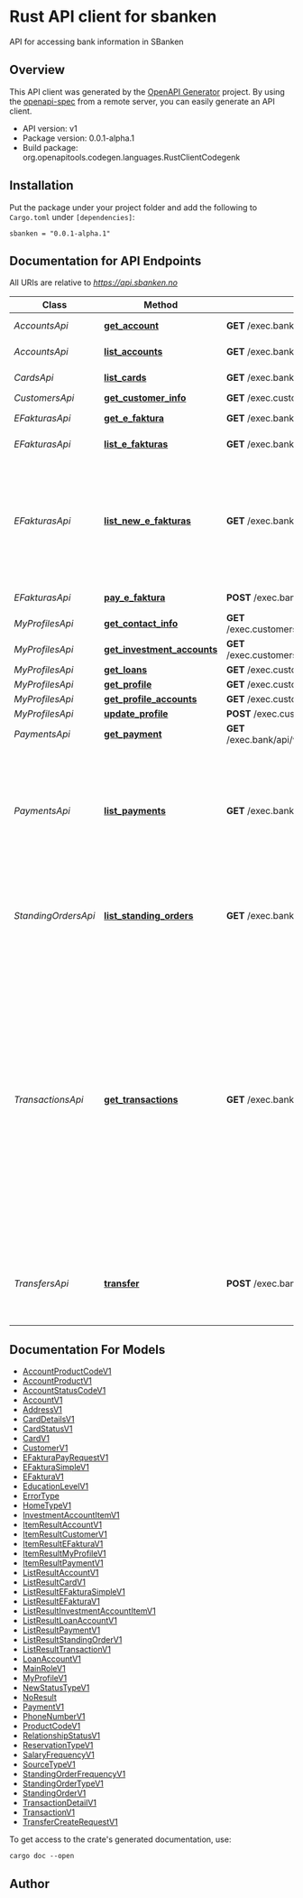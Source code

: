 # Rust API client for sbanken

API for accessing bank information in SBanken

## Overview

This API client was generated by the [OpenAPI Generator](https://openapi-generator.tech) project.  By using the [openapi-spec](https://openapis.org) from a remote server, you can easily generate an API client.

- API version: v1
- Package version: 0.0.1-alpha.1
- Build package: org.openapitools.codegen.languages.RustClientCodegenk

## Installation

Put the package under your project folder and add the following to `Cargo.toml` under `[dependencies]`:

```
sbanken = "0.0.1-alpha.1"
```

## Documentation for API Endpoints

All URIs are relative to *https://api.sbanken.no*

Class | Method | HTTP request | Description
------------ | ------------- | ------------- | -------------
*AccountsApi* | [**get_account**](docs/AccountsApi.md#get_account) | **GET** /exec.bank/api/v1/Accounts/{accountId} | Reads an account
*AccountsApi* | [**list_accounts**](docs/AccountsApi.md#list_accounts) | **GET** /exec.bank/api/v1/Accounts | Lists the accounts.
*CardsApi* | [**list_cards**](docs/CardsApi.md#list_cards) | **GET** /exec.bank/api/v1/Cards | Lists the cards.
*CustomersApi* | [**get_customer_info**](docs/CustomersApi.md#get_customer_info) | **GET** /exec.customers/api/v1/Customers | 
*EFakturasApi* | [**get_e_faktura**](docs/EFakturasApi.md#get_e_faktura) | **GET** /exec.bank/api/v1/EFakturas/{eFakturaId} | Read an eFaktura.
*EFakturasApi* | [**list_e_fakturas**](docs/EFakturasApi.md#list_e_fakturas) | **GET** /exec.bank/api/v1/EFakturas | List eFakturas.
*EFakturasApi* | [**list_new_e_fakturas**](docs/EFakturasApi.md#list_new_e_fakturas) | **GET** /exec.bank/api/v1/EFakturas/new | List eFakturas that have not yet been processed by the customer. These are considered \"new\".
*EFakturasApi* | [**pay_e_faktura**](docs/EFakturasApi.md#pay_e_faktura) | **POST** /exec.bank/api/v1/EFakturas | Pay an eFaktura.
*MyProfilesApi* | [**get_contact_info**](docs/MyProfilesApi.md#get_contact_info) | **GET** /exec.customers/api/v1/MyProfiles/contactinformation | 
*MyProfilesApi* | [**get_investment_accounts**](docs/MyProfilesApi.md#get_investment_accounts) | **GET** /exec.customers/api/v1/MyProfiles/investmentaccounts | 
*MyProfilesApi* | [**get_loans**](docs/MyProfilesApi.md#get_loans) | **GET** /exec.customers/api/v1/MyProfiles/loans | 
*MyProfilesApi* | [**get_profile**](docs/MyProfilesApi.md#get_profile) | **GET** /exec.customers/api/v1/MyProfiles/profile | 
*MyProfilesApi* | [**get_profile_accounts**](docs/MyProfilesApi.md#get_profile_accounts) | **GET** /exec.customers/api/v1/MyProfiles/accounts | 
*MyProfilesApi* | [**update_profile**](docs/MyProfilesApi.md#update_profile) | **POST** /exec.customers/api/v1/MyProfiles/profile | 
*PaymentsApi* | [**get_payment**](docs/PaymentsApi.md#get_payment) | **GET** /exec.bank/api/v1/Payments/{accountId}/{paymentId} | Read a payment.
*PaymentsApi* | [**list_payments**](docs/PaymentsApi.md#list_payments) | **GET** /exec.bank/api/v1/Payments/{accountId} | List the payments. These payments are awaiting processing. Payments are processed on the due date.
*StandingOrdersApi* | [**list_standing_orders**](docs/StandingOrdersApi.md#list_standing_orders) | **GET** /exec.bank/api/v1/StandingOrders/{accountId} | Lists the standing orders for repeated transfers and payments.
*TransactionsApi* | [**get_transactions**](docs/TransactionsApi.md#get_transactions) | **GET** /exec.bank/api/v1/Transactions/{accountId} | This operation returns the latest transactions of the given account within the time span set by the start and end date parameters.     Note that dateTime type parameters are relative to Central European Time (GMT+1); only the date part is relevant.
*TransfersApi* | [**transfer**](docs/TransfersApi.md#transfer) | **POST** /exec.bank/api/v1/Transfers | This operation executes a transfer between two accounts.


## Documentation For Models

 - [AccountProductCodeV1](docs/AccountProductCodeV1.md)
 - [AccountProductV1](docs/AccountProductV1.md)
 - [AccountStatusCodeV1](docs/AccountStatusCodeV1.md)
 - [AccountV1](docs/AccountV1.md)
 - [AddressV1](docs/AddressV1.md)
 - [CardDetailsV1](docs/CardDetailsV1.md)
 - [CardStatusV1](docs/CardStatusV1.md)
 - [CardV1](docs/CardV1.md)
 - [CustomerV1](docs/CustomerV1.md)
 - [EFakturaPayRequestV1](docs/EFakturaPayRequestV1.md)
 - [EFakturaSimpleV1](docs/EFakturaSimpleV1.md)
 - [EFakturaV1](docs/EFakturaV1.md)
 - [EducationLevelV1](docs/EducationLevelV1.md)
 - [ErrorType](docs/ErrorType.md)
 - [HomeTypeV1](docs/HomeTypeV1.md)
 - [InvestmentAccountItemV1](docs/InvestmentAccountItemV1.md)
 - [ItemResultAccountV1](docs/ItemResultAccountV1.md)
 - [ItemResultCustomerV1](docs/ItemResultCustomerV1.md)
 - [ItemResultEFakturaV1](docs/ItemResultEFakturaV1.md)
 - [ItemResultMyProfileV1](docs/ItemResultMyProfileV1.md)
 - [ItemResultPaymentV1](docs/ItemResultPaymentV1.md)
 - [ListResultAccountV1](docs/ListResultAccountV1.md)
 - [ListResultCardV1](docs/ListResultCardV1.md)
 - [ListResultEFakturaSimpleV1](docs/ListResultEFakturaSimpleV1.md)
 - [ListResultEFakturaV1](docs/ListResultEFakturaV1.md)
 - [ListResultInvestmentAccountItemV1](docs/ListResultInvestmentAccountItemV1.md)
 - [ListResultLoanAccountV1](docs/ListResultLoanAccountV1.md)
 - [ListResultPaymentV1](docs/ListResultPaymentV1.md)
 - [ListResultStandingOrderV1](docs/ListResultStandingOrderV1.md)
 - [ListResultTransactionV1](docs/ListResultTransactionV1.md)
 - [LoanAccountV1](docs/LoanAccountV1.md)
 - [MainRoleV1](docs/MainRoleV1.md)
 - [MyProfileV1](docs/MyProfileV1.md)
 - [NewStatusTypeV1](docs/NewStatusTypeV1.md)
 - [NoResult](docs/NoResult.md)
 - [PaymentV1](docs/PaymentV1.md)
 - [PhoneNumberV1](docs/PhoneNumberV1.md)
 - [ProductCodeV1](docs/ProductCodeV1.md)
 - [RelationshipStatusV1](docs/RelationshipStatusV1.md)
 - [ReservationTypeV1](docs/ReservationTypeV1.md)
 - [SalaryFrequencyV1](docs/SalaryFrequencyV1.md)
 - [SourceTypeV1](docs/SourceTypeV1.md)
 - [StandingOrderFrequencyV1](docs/StandingOrderFrequencyV1.md)
 - [StandingOrderTypeV1](docs/StandingOrderTypeV1.md)
 - [StandingOrderV1](docs/StandingOrderV1.md)
 - [TransactionDetailV1](docs/TransactionDetailV1.md)
 - [TransactionV1](docs/TransactionV1.md)
 - [TransferCreateRequestV1](docs/TransferCreateRequestV1.md)


To get access to the crate's generated documentation, use:

```
cargo doc --open
```

## Author



